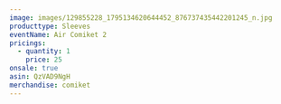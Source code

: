 ```yaml
---
image: images/129855228_1795134620644452_876737435442201245_n.jpg
producttype: Sleeves
eventName: Air Comiket 2
pricings:
  - quantity: 1
    price: 25
onsale: true
asin: QzVAD9NgH
merchandise: comiket
---
```


